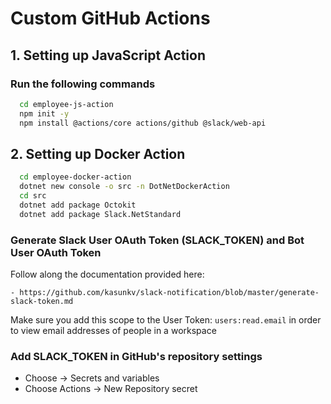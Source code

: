 # Custom GitHub Actions

## 1. Setting up JavaScript Action

### Run the following commands
```bash
  cd employee-js-action
  npm init -y
  npm install @actions/core actions/github @slack/web-api
```

## 2. Setting up Docker Action
```bash
  cd employee-docker-action
  dotnet new console -o src -n DotNetDockerAction
  cd src
  dotnet add package Octokit
  dotnet add package Slack.NetStandard
```
### Generate Slack User OAuth Token (SLACK_TOKEN) and Bot User OAuth Token
Follow along the documentation provided here:
```
- https://github.com/kasunkv/slack-notification/blob/master/generate-slack-token.md
```
Make sure you add this scope to the User Token: 
```users:read.email``` in order to view email addresses of people in a workspace

### Add SLACK_TOKEN in GitHub's repository settings
- Choose -> Secrets and variables 
- Choose Actions -> New Repository secret

